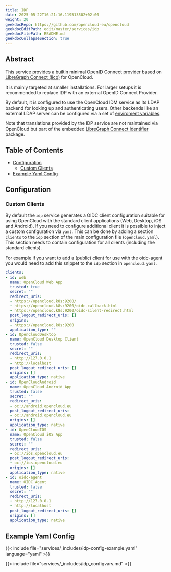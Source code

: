```yaml
---
title: IDP
date: 2025-05-22T16:21:16.119513502+02:00
weight: 20
geekdocRepo: https://github.com/opencloud-eu/opencloud
geekdocEditPath: edit/master/services/idp
geekdocFilePath: README.md
geekdocCollapseSection: true
---
```


<!-- Do not edit this file, it is autogenerated. Edit the service README.md instead -->

## Abstract


This service provides a builtin minimal OpenID Connect provider based on [LibreGraph Connect (lico)](https://github.com/libregraph/lico) for OpenCloud.

It is mainly targeted at smaller installations. For larger setups it is recommended to replace IDP with an external OpenID Connect Provider.

By default, it is configured to use the OpenCloud IDM service as its LDAP backend for looking up and authenticating users. Other backends like an external LDAP server can be configured via a set of [enviroment variables](https://docs.opencloud.eu/services/idp/configuration/#environment-variables).

Note that translations provided by the IDP service are not maintained via OpenCloud but part of the embedded  [LibreGraph Connect Identifier](https://github.com/libregraph/lico/tree/master/identifier) package.


## Table of Contents

* [Configuration](#configuration)
  * [Custom Clients](#custom-clients)
* [Example Yaml Config](#example-yaml-config)

## Configuration

### Custom Clients

By default the `idp` service generates a OIDC client configuration suitable for
using OpenCloud with the standard client applications (Web, Desktop, iOS and
Android). If you need to configure additional client it is possible to inject a
custom configuration via `yaml`. This can be done by adding a section `clients`
to the `idp` section of the main configuration file (`opencloud.yaml`). This section
needs to contain configuration for all clients (including the standard clients).

For example if you want to add a (public) client for use with the oidc-agent you would
need to add this snippet to the `idp` section in `opencloud.yaml`.

```yaml
clients:
- id: web
  name: OpenCloud Web App
  trusted: true
  secret: ""
  redirect_uris:
  - https://opencloud.k8s:9200/
  - https://opencloud.k8s:9200/oidc-callback.html
  - https://opencloud.k8s:9200/oidc-silent-redirect.html
  post_logout_redirect_uris: []
  origins:
  - https://opencloud.k8s:9200
  application_type: ""
- id: OpenCloudDesktop
  name: OpenCloud Desktop Client
  trusted: false
  secret: ""
  redirect_uris:
  - http://127.0.0.1
  - http://localhost
  post_logout_redirect_uris: []
  origins: []
  application_type: native
- id: OpenCloudAndroid
  name: OpenCloud Android App
  trusted: false
  secret: ""
  redirect_uris:
  - oc://android.opencloud.eu
  post_logout_redirect_uris:
  - oc://android.opencloud.eu
  origins: []
  application_type: native
- id: OpenCloudIOS
  name: OpenCloud iOS App
  trusted: false
  secret: ""
  redirect_uris:
  - oc://ios.opencloud.eu
  post_logout_redirect_uris:
  - oc://ios.opencloud.eu
  origins: []
  application_type: native
- id: oidc-agent
  name: OIDC Agent
  trusted: false
  secret: ""
  redirect_uris:
  - http://127.0.0.1
  - http://localhost
  post_logout_redirect_uris: []
  origins: []
  application_type: native
```



## Example Yaml Config
&#123;&#123;< include file="services/_includes/idp-config-example.yaml"  language="yaml" >&#125;&#125;

&#123;&#123;< include file="services/_includes/idp_configvars.md" >&#125;&#125;

